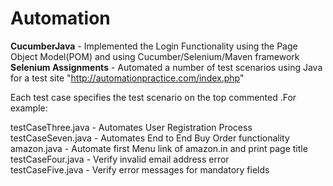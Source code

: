 # Automation

<b>CucumberJava</b> - Implemented the Login Functionality using the Page Object Model(POM) and using Cucumber/Selenium/Maven framework
<b>Selenium Assignments</b> - Automated a number of test scenarios using Java for a test site "http://automationpractice.com/index.php"

Each test case specifies the test scenario on the top commented .For example:

testCaseThree.java - Automates User Registration Process <br/>  testCaseSeven.java - Automates End to End Buy Order functionality <br/>
amazon.java - Automate first Menu link of amazon.in and print page title <br/> testCaseFour.java - Verify invalid email address error <br/>
testCaseFive.java - Verify error messages for mandatory fields <br/>

